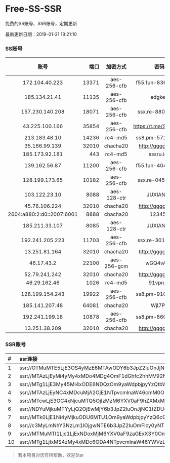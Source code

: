 # Free-SS-SSR

免费的SS账号、SSR账号，定期更新

最新更新日期：2019-01-21 18:21:10 

### SS账号

|账号|端口|加密方式|密码|更新时间|国家|
|:-----:|-----:|:----:|:----:|:----:|:----:|
|172.104.40.223|13371|aes-256-cfb|f55.fun-83643697|18:17:06|SG|
|185.134.21.41|11135|aes-256-cfb|edgkeb|18:17:13|GB|
|157.230.140.208|18071|aes-256-cfb|ssx.re-88055595|18:17:05|US|
|43.225.100.166|35854|aes-256-cfb|https://t.me/SSR0000|18:17:14|HK|
|213.183.48.10|14236|rc4-md5|ss8.pm-57159184|18:17:06|RU|
|35.166.99.139|32010|chacha20|http://gggg.rocks|18:17:13|US|
|185.173.92.181|443|rc4-md5|sssru.icu|18:17:30|RU|
|139.162.56.87|11200|aes-256-cfb|f55.fun-40465849|18:17:06|SG|
|128.199.173.65|10182|aes-256-cfb|ssx.re-04527771|18:17:06|SG|
|103.122.23.10|8088|aes-128-ctr|JUXIANGE|18:17:08|US|
|45.76.106.224|32010|chacha20|http://gggg.rocks|18:17:13|JP|
|2604:a880:2:d0::2007:6001|8888|chacha20|123456|18:17:12|US|
|185.211.33.107|8085|aes-128-ctr|JUXIANGE|18:17:12|US|
|192.241.205.223|11703|aes-256-cfb|ssx.re-30105876|18:17:05|US|
|13.251.81.164|32010|chacha20|http://gggg.rocks|18:17:15|SG|
|46.17.43.2|22100|aes-256-gcm|wGQ4vA7D|18:17:15|RU|
|52.79.241.242|32010|chacha20|http://gggg.rocks|18:17:14|KR|
|46.29.162.46|1026|rc4-md5|91vpn.cf|18:17:14|RU|
|128.199.154.243|19922|aes-256-cfb|ss8.pm-91081338|18:17:06|SG|
|185.141.207.48|64081|chacha20|WjI7PF|18:17:13|GB|
|192.241.199.18|10878|aes-256-cfb|ss8.pm-86053596|18:17:05|US|
|13.251.38.209|32010|chacha20|http://gggg.rocks|18:17:07|SG|


### SSR账号

|#|ssr连接|
|:-----|:-----|
|1|ssr://OTMuMTE5LjE3OS4yMzE6MTAwODY6b3JpZ2luOnJjNC1tZDUtNjpwbGFpbjpiV2xzZFhoby8_b2Jmc3BhcmFtPTVweTY1Wnk2NXJXTDZLLUVPbWgwZEhBNkx5OTBMbU51TDBWb1pHMVVlR1UmcHJvdG9wYXJhbT1NVERsaFlNeGRPYXpxT1dHakRwb2RIUndPaTh2ZEM1amJpOVNaVVZSV25oeiZyZW1hcmtzPVUxTlNWRTlQVEY5T2IyUmxPdWU5bC1tcHJPV3d2T1M2bWlBJmdyb3VwPVYxZFhMbE5UVWxOVVQwOU1Ma05QVFE|
|2|ssr://MTAzLjEyMi4yMy4xMDo4MDg4OmF1dGhfc2hhMV92NDphZXMtMTI4LWN0cjpwbGFpbjpTbFZZU1VGT1IwVS8_b2Jmc3BhcmFtPTVweTY1Wnk2NXJXTDZLLUVPbWgwZEhBNkx5OTBMbU51TDBWb1pHMVVlR1UmcHJvdG9wYXJhbT1NVERsaFlNeGRPYXpxT1dHakRwb2RIUndPaTh2ZEM1amJpOVNaVVZSV25oeiZyZW1hcmtzPVUxTlNWRTlQVEY5T2IyUmxPdVM2bXVXa3F1V2NzT1dNdWlBJmdyb3VwPVYxZFhMbE5UVWxOVVQwOU1Ma05QVFE|
|3|ssr://MTg1LjE3My45Mi4xODE6NDQzOm9yaWdpbjpyYzQtbWQ1OnBsYWluOmMzTnpjblV1YVdOMS8_cmVtYXJrcz1VMU5TVkU5UFRGOU9iMlJsT3VTX2hPZTlsLWFXcnlBJmdyb3VwPVYxZFhMbE5UVWxOVVQwOU1Ma05QVFE|
|4|ssr://MTAzLjEyNC4xMDcuMjA2OjE1NTpvcmlnaW46cmM0OnBsYWluOmJHNWpiZy8_cmVtYXJrcz1VMU5TVkU5UFRGOU9iMlJsT3VTNm11V2txdVdjc09XTXVpQSZncm91cD1WMWRYTGxOVFVsTlVUMDlNTGtOUFRR|
|5|ssr://MTcwLjE3OC4xNjcuMTQ5OjIzMzM6YXV0aF9hZXMxMjhfbWQ1OmFlcy0xMjgtY3RyOnBsYWluOlpHOTFZaTVwYncvP3JlbWFya3M9VTFOU1ZFOVBURjlPYjJSbE91ZS1qdVdidlNEbGlxRGxpS25ucG9fbHNMemt1cHJsdDU3bXRKdm1uWW5ubjdaVGFHRnlhM1JsWTJqbWxiRG1qYTdrdUszbHY0TSZncm91cD1WMWRYTGxOVFVsTlVUMDlNTGtOUFRR|
|6|ssr://NDYuMjkuMTYyLjQ2OjEwMjY6b3JpZ2luOnJjNC1tZDU6cGxhaW46T1RGMmNHNHVZMlkvP3JlbWFya3M9VTFOU1ZFOVBURjlPYjJSbE91U19oT2U5bC1hV3J5QSZncm91cD1WMWRYTGxOVFVsTlVUMDlNTGtOUFRR|
|7|ssr://MTk0LjE1Ni4yMjkuODU6MTU1Om9yaWdpbjpyYzQ6cGxhaW46Ykc1amJnLz9yZW1hcmtzPVUxTlNWRTlQVEY5T2IyUmxPdVctdC1XYnZTQSZncm91cD1WMWRYTGxOVFVsTlVUMDlNTGtOUFRR|
|8|ssr://c3MyLmNhY3NzLm1lOjgwNTE6b3JpZ2luOmFlcy0yNTYtY2ZiOnBsYWluOk16a3hORFE1TXpneU5nLz9yZW1hcmtzPVUxTlNWRTlQVEY5T2IyUmxPdVNfaE9lOWwtYVdyeUEmZ3JvdXA9VjFkWExsTlRVbE5VVDA5TUxrTlBUUQ|
|9|ssr://MTMuMTI1Ljc1LjExNDoxMjM6YXV0aF9zaGExX3Y0OmFlcy0yNTYtY2ZiOmh0dHBfc2ltcGxlOk1USXpNVEl6Lz9yZW1hcmtzPVUxTlNWRTlQVEY5T2IyUmxPdWUtanVXYnZTQkJiV0Y2YjI3bWxiRG1qYTdrdUszbHY0TSZncm91cD1WMWRYTGxOVFVsTlVUMDlNTGtOUFRR|
|10|ssr://MTg1LjIxMS4zMy4xMDc6ODA4NTpvcmlnaW46YWVzLTEyOC1jdHI6cGxhaW46U2xWWVNVRk9SMFUvP29iZnNwYXJhbT1VMU12VTFOUzU2NkE1THVMT21oMGRIQTZMeTkwTG1OdUwxSkVNRVEzYzNnJnByb3RvcGFyYW09TVREbGhZTXhkT2F6cU9XR2pEcG9kSFJ3T2k4dmRDNWpiaTlTWlVWUlduaHomcmVtYXJrcz1VMU5TVkU5UFRGOU9iMlJsT3VXLXQtV2J2U0EmZ3JvdXA9VjFkWExsTlRVbE5VVDA5TUxrTlBUUQ|


> 若本项目对您有所帮助，欢迎Star